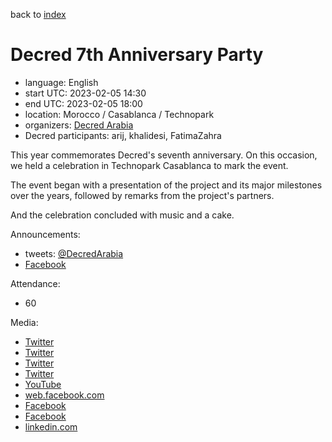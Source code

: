 back to [index](index.md)

# Decred 7th Anniversary Party

- language: English
- start UTC: 2023-02-05 14:30
- end UTC: 2023-02-05 18:00
- location: Morocco / Casablanca / Technopark
- organizers: [Decred Arabia](https://twitter.com/DecredArabia)
- Decred participants: arij, khalidesi, FatimaZahra

This year commemorates Decred's seventh anniversary. On this occasion, we held a celebration in Technopark Casablanca to mark the event.

The event began with a presentation of the project and its major milestones over the years, followed by remarks from the project's partners.

And the celebration concluded with music and a cake.

Announcements:

- tweets: [@DecredArabia](https://twitter.com/DecredArabia/status/1618971707271938051)
- [Facebook](https://www.facebook.com/100063771109447/posts/pfbid0BakmPf2drR9Q2j9AAR8HiYURyEd9mMzFSBCrYXMq7VNnvw9Sx3i5P1n2G9FSich7l/)

Attendance:

- 60

Media:

- [Twitter](https://twitter.com/in_insaf/status/1623326309861449729)
- [Twitter](https://twitter.com/in_insaf/status/1622934173332783106)
- [Twitter](https://twitter.com/khalidesitra/status/1622964040640208898)
- [Twitter](https://twitter.com/khalidesitra/status/1622964650466852866)
- [YouTube](https://www.youtube.com/watch?v=JyWb4btzjP4)
- [web.facebook.com](https://web.facebook.com/DecredArabia/posts/pfbid02CbBXA6YzwLeswXtPPkdkZdS3iZrtNg7dywoaBx2keinW4V6eMGxbRPmiqjXbv8xVl)
- [Facebook](https://www.facebook.com/100063771109447/posts/pfbid0BakmPf2drR9Q2j9AAR8HiYURyEd9mMzFSBCrYXMq7VNnvw9Sx3i5P1n2G9FSich7l/)
- [Facebook](https://www.facebook.com/113678424559741/posts/pfbid0XBqvC56SbrZV1kFUCixBMVRbycLbGJuqDyVXUZh66ye4uVG61hoFaxD17SbB7Jryl/)
- [linkedin.com](https://www.linkedin.com/posts/imane-gannaoui_blockchain-activity-7028108497602904064-YTY8)
